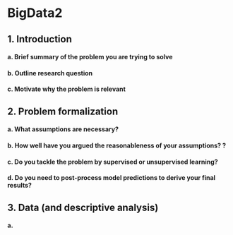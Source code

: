 # BigData2

## 1. Introduction
#### a. Brief summary of the problem you are trying to solve 
#### b. Outline research question 
#### c. Motivate why the problem is relevant


## 2. Problem formalization
#### a. What assumptions are necessary? 
#### b. How well have you argued the reasonableness of your assumptions? ? 
#### c. Do you tackle the problem by supervised or unsupervised learning? 
#### d. Do you need to post-process model predictions to derive your final results? 

## 3. Data (and descriptive analysis)
#### a. 
